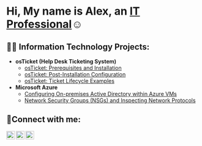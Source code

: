 
<h1>Hi, My name is Alex, an <a href="https://linkedin.com/in/Alex">IT Professional</a>☺</h1>

<h2>👨‍💻 Information Technology Projects:</h2>

- <b>osTicket (Help Desk Ticketing System)</b>
  - [osTicket: Prerequisites and Installation](https://github.com/alexkwapong/osticket-prereqs)
  - [osTicket: Post-Installation Configuration](https://github.com/alexkwapong/post-install-config)
  - [osTicket: Ticket Lifecycle Examples](https://github.com/alexkwapong/ticket-lifecycle)
- <b>Microsoft Azure</b>
  - [Configuring On-premises Active Directory within Azure VMs](https://github.com/alexkwapong/configure-ad)
  - [Network Security Groups (NSGs) and Inspecting Network Protocols](https://github.com/alexkwapong/azure-network-protocols)

<h2>🤳Connect with me:</h2>

[<img align="left" alt="Alex | Twitter" width="22px" src="https://cdn.jsdelivr.net/npm/simple-icons@v3/icons/twitter.svg" />][twitter]
[<img align="left" alt="Alex | LinkedIn" width="22px" src="https://cdn.jsdelivr.net/npm/simple-icons@v3/icons/linkedin.svg" />][linkedin]
[<img align="left" alt="Alex | Instagram" width="22px" src="https://cdn.jsdelivr.net/npm/simple-icons@v3/icons/instagram.svg" />][instagram]

[twitter]: https://twitter.com/adumalex
[instagram]: https://www.instagram.com/lexus3215
[linkedin]: https://linkedin.com/in/alex-adum-kwapong-b4707a256
